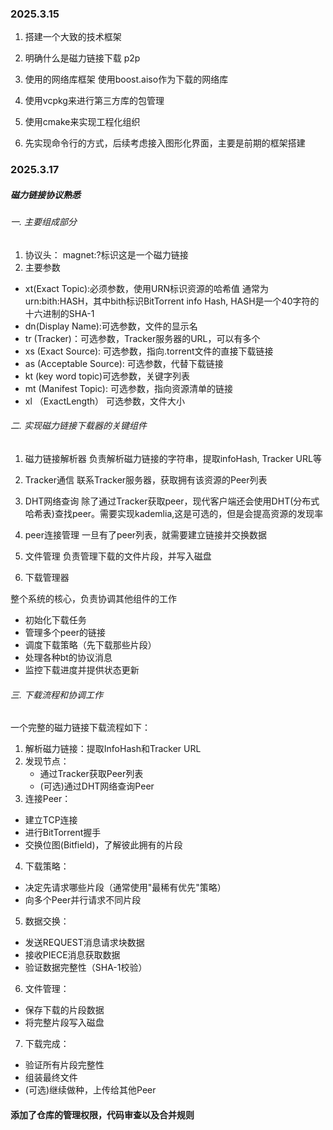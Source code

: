 ### 2025.3.15
1. 搭建一个大致的技术框架
2. 明确什么是磁力链接下载 p2p
3. 使用的网络库框架 使用boost.aiso作为下载的网络库

4. 使用vcpkg来进行第三方库的包管理

5. 使用cmake来实现工程化组织


6. 先实现命令行的方式，后续考虑接入图形化界面，主要是前期的框架搭建

### 2025.3.17
##### 磁力链接协议熟悉

###### 一. 主要组成部分
1. 协议头： magnet:?标识这是一个磁力链接
2. 主要参数
* xt(Exact Topic):必须参数，使用URN标识资源的哈希值 通常为urn:bith:HASH，其中bith标识BitTorrent info  Hash, HASH是一个40字符的十六进制的SHA-1
* dn(Display Name):可选参数，文件的显示名
* tr (Tracker)：可选参数，Tracker服务器的URL，可以有多个
* xs (Exact Source): 可选参数，指向.torrent文件的直接下载链接
* as (Acceptable Source): 可选参数，代替下载链接
* kt (key word topic)可选参数，关键字列表
* mt (Manifest Topic): 可选参数，指向资源清单的链接
* xl （ExactLength） 可选参数，文件大小

###### 二. 实现磁力链接下载器的关键组件

1. 磁力链接解析器
负责解析磁力链接的字符串，提取infoHash, Tracker URL等

2. Tracker通信
联系Tracker服务器，获取拥有该资源的Peer列表

3. DHT网络查询
除了通过Tracker获取peer，现代客户端还会使用DHT(分布式哈希表)查找peer。需要实现kademlia,这是可选的，但是会提高资源的发现率

4. peer连接管理
一旦有了peer列表，就需要建立链接并交换数据

5. 文件管理
负责管理下载的文件片段，并写入磁盘

6. 下载管理器

整个系统的核心，负责协调其他组件的工作
* 初始化下载任务
* 管理多个peer的链接
* 调度下载策略（先下载那些片段）
* 处理各种bt的协议消息
* 监控下载进度并提供状态更新

###### 三. 下载流程和协调工作
一个完整的磁力链接下载流程如下：
1. 解析磁力链接：提取InfoHash和Tracker URL
2. 发现节点：
   * 通过Tracker获取Peer列表
   * (可选)通过DHT网络查询Peer
3. 连接Peer：
 * 建立TCP连接
 * 进行BitTorrent握手
 * 交换位图(Bitfield)，了解彼此拥有的片段
4. 下载策略：
 * 决定先请求哪些片段（通常使用"最稀有优先"策略）
 * 向多个Peer并行请求不同片段
5. 数据交换：
 * 发送REQUEST消息请求块数据
 * 接收PIECE消息获取数据
 * 验证数据完整性（SHA-1校验）
6. 文件管理：
 * 保存下载的片段数据
 * 将完整片段写入磁盘
7. 下载完成：
 * 验证所有片段完整性
 * 组装最终文件
 * (可选)继续做种，上传给其他Peer


#### 添加了仓库的管理权限，代码审查以及合并规则


